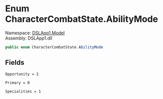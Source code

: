 # <a id="DSLApp1_Model_CharacterCombatState_AbilityMode"></a> Enum CharacterCombatState.AbilityMode

Namespace: [DSLApp1.Model](DSLApp1.Model.md)  
Assembly: DSLApp1.dll  

```csharp
public enum CharacterCombatState.AbilityMode
```

## Fields

`Opportunity = 2` 

`Primary = 0` 

`Specialities = 1` 

